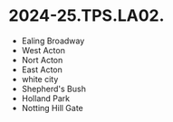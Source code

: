 # 2024-25.TPS.LA02.

- Ealing Broadway
- West Acton
- Nort Acton
- East Acton
- white city
- Shepherd's Bush
- Holland Park
- Notting Hill Gate
